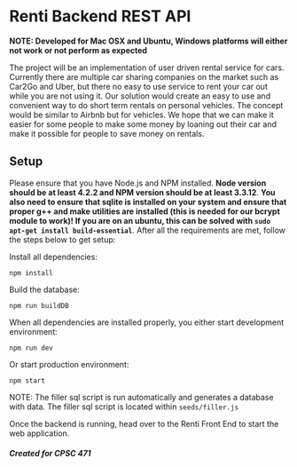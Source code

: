 # Renti Backend REST API

**NOTE: Developed for Mac OSX and Ubuntu, Windows platforms will either not work or not perform as expected**

The project will be an implementation of user driven rental service for cars. Currently there are multiple car sharing companies on the market such as Car2Go and Uber, but there no easy to use service to rent your car out while you are not using it. Our solution would create an easy to use and convenient way to do short term rentals on personal vehicles. The concept would be similar to Airbnb but for vehicles. We hope that we can make it easier for some people to make some money by loaning out their car and make it possible for people to save money on rentals.

## Setup

Please ensure that you have Node.js and NPM installed. **Node version should be at least 4.2.2 and NPM version should be at least 3.3.12**. **You also need to ensure that sqlite is installed on your system and ensure that proper g++ and make utilities are installed (this is needed for our bcrypt module to work)! If you are on an ubuntu, this can be solved with `sudo apt-get install build-essential`**. After all the requirements are met, follow the steps below to get setup:

Install all dependencies:
```
npm install
```
Build the database:
```
npm run buildDB
```
When all dependencies are installed properly, you either start development environment:
```
npm run dev
```
Or start production environment:
```
npm start
```

NOTE: The filler sql script is run automatically and generates a database with data. The filler sql script is located within `seeds/filler.js`

Once the backend is running, head over to the Renti Front End to start the web application.

##### Created for CPSC 471
